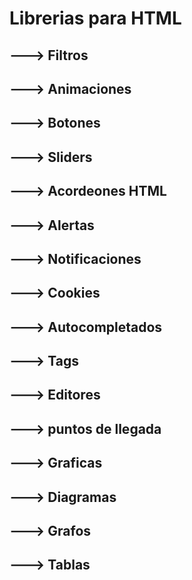 # Librerias para HTML
## ---> Filtros
## ---> Animaciones
## ---> Botones
## ---> Sliders
## ---> Acordeones HTML
## ---> Alertas
## ---> Notificaciones
## ---> Cookies
## ---> Autocompletados
## ---> Tags
## ---> Editores
## ---> puntos de llegada
## ---> Graficas
## ---> Diagramas
## ---> Grafos 
## ---> Tablas
